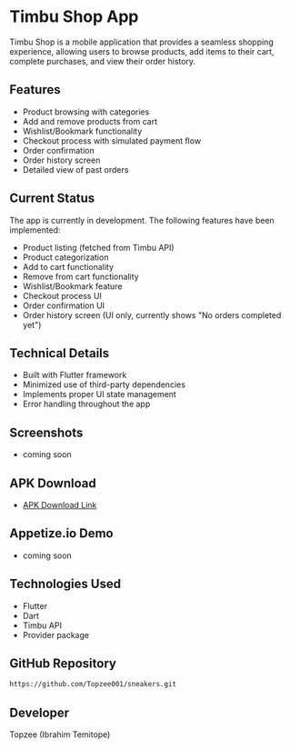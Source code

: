 # Timbu Shop App

Timbu Shop is a mobile application that provides a seamless shopping experience, allowing users to browse products, add items to their cart, complete purchases, and view their order history.

## Features

- Product browsing with categories
- Add and remove products from cart
- Wishlist/Bookmark functionality
- Checkout process with simulated payment flow
- Order confirmation
- Order history screen
- Detailed view of past orders

## Current Status

The app is currently in development. The following features have been implemented:

- Product listing (fetched from Timbu API)
- Product categorization
- Add to cart functionality
- Remove from cart functionality
- Wishlist/Bookmark feature
- Checkout process UI
- Order confirmation UI
- Order history screen (UI only, currently shows "No orders completed yet")

## Technical Details

- Built with Flutter framework
- Minimized use of third-party dependencies
- Implements proper UI state management
- Error handling throughout the app

## Screenshots

- coming soon

## APK Download

-  [APK Download Link](https://drive.google.com/file/d/1El9_Xy1WA6P5_WGiVKfReyx41QOs8Qfb/view?usp=drive_link)


## Appetize.io Demo

- coming soon

 ## Technologies Used

- Flutter
- Dart
- Timbu API
- Provider package

## GitHub Repository
````sh
https://github.com/Topzee001/sneakers.git
````
## Developer

Topzee (Ibrahim Temitope)
